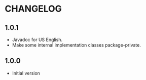 # CHANGELOG

## 1.0.1

* Javadoc for US English.
* Make some internal implementation classes package-private.

## 1.0.0

* Initial version
